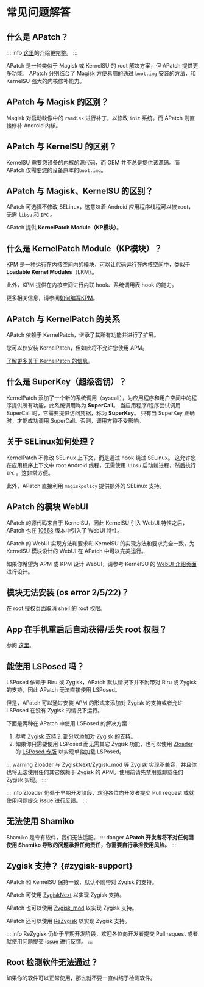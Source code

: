 # 常见问题解答

## 什么是 APatch？

::: info
[这里](/zh_CN/what-is-apatch)的介绍更完整。
:::

APatch 是一种类似于 Magisk 或 KernelSU 的 root 解决方案，但 APatch 提供更多功能。
APatch 分别结合了 Magisk 方便易用的通过 `boot.img` 安装的方法，和 KernelSU 强大的内核修补能力。

## APatch 与 Magisk 的区别？

Magisk 对启动映像中的 `ramdisk` 进行补丁，以修改 `init` 系统。而 APatch 则直接修补 Android 内核。

## APatch 与 KernelSU 的区别？

KernelSU 需要您设备的内核的源代码，而 OEM 并不总是提供该源码。而 APatch 仅需要您的设备原本的`boot.img`。

## APatch 与 Magisk、KernelSU 的区别？

APatch 可选择不修改 SELinux，这意味着 Android 应用程序线程可以被 root，无需 `libsu` 和 `IPC` 。

APatch 提供 **KernelPatch Module（KP模块）**。

## 什么是 KernelPatch Module（KP模块）？

KPM 是一种运行在内核空间内的模块，可以让代码运行在内核空间中，类似于 **Loadable Kernel Modules**（LKM）。

此外，KPM 提供在内核空间进行内联 hook、系统调用表 hook 的能力。

更多相关信息，请参阅[如何编写KPM](https://github.com/bmax121/KernelPatch/blob/main/doc/zh-CN/module.md)。

## APatch 与 KernelPatch 的关系

APatch 依赖于 KernelPatch，继承了其所有功能并进行了扩展。

您可以仅安装 KernelPatch，但如此将不允许您使用 APM。

[了解更多关于 KernelPatch 的信息](https://github.com/bmax121/KernelPatch)。

## 什么是 SuperKey（超级密钥）？

KernelPatch 添加了一个新的系统调用（syscall），为应用程序和用户空间中的程序提供所有功能，此系统调用称为 **SuperCall**。 
当应用程序/程序尝试调用 SuperCall 时，它需要提供访问凭据，称为 **SuperKey**。
只有当 SuperKey 正确时，才能成功调用 SuperCall。否则，调用方将不受影响。

## 关于 SELinux如何处理？

KernelPatch 不修改 SELinux 上下文，而是通过 hook 绕过 SELinux。 这允许您在应用程序上下文中 root Android 线程，无需使用 `libsu` 启动新进程，然后执行 `IPC` 。这非常方便。

此外，APatch 直接利用 `magiskpolicy` 提供额外的 SELinux 支持。  

## APatch 的模块 WebUI

APatch 的源代码来自于 KernelSU，因此 KernelSU 引入 WebUI 特性之后，APatch 也在 [10568](https://github.com/bmax121/APatch/releases/tag/10568) 版本中引入了 WebUI 特性。

APatch 的 WebUI 实现方法和要求和 KernelSU 的实现方法和要求完全一致，为 KernelSU 模块设计的 WebUI 在 APatch 中可以完美运行。

如果你希望为 APM 或 KPM 设计 WebUI，请参考 KernelSU 的 [WebUI 介绍页面](https://kernelsu.org/zh_CN/guide/module-webui.html) 进行设计。

## 模块无法安装 (os error 2/5/22)？

在 root 授权页面取消 shell 的 root 权限。

## App 在手机重启后自动获得/丢失 root 权限？

参阅 [这里](https://t.me/APatchChannel/74)。

## 能使用 LSPosed 吗？

LSPosed 依赖于 Riru 或 Zygisk，APatch 默认情况下并不附带对 Riru 或 Zygisk 的支持，因此 APatch 无法直接使用 LSPosed。

但是，APatch 可以通过安装 APM 的形式来添加对 Zygisk 的支持或者允许 LSPosed 在没有 Zygisk 的情况下运行。

下面是两种在 APatch 中使用 LSPosed 的解决方案：

1. 参考 [Zygisk 支持？](#zygisk-support) 部分以添加对 Zygisk 的支持。
2. 如果你只需要使用 LSPosed 而无需其它 Zygisk 功能，也可以使用 [Zloader](https://github.com/Mufanc/z-loader) 的 [LSPosed 专版](https://t.me/mufanc_chan/28) 以实现单独加载 LSPosed。

::: warning
Zloader 与 ZygiskNext/Zygisk_mod 等 Zygisk 实现不兼容，并且你也将无法使用任何其它依赖于 Zygisk 的 APM。使用前请先禁用或卸载任何 Zygisk 实现。
:::

::: info
Zloader 仍处于早期开发阶段，欢迎各位向开发者提交 Pull request 或就使用问题提交 issue 进行反馈。
:::

## 无法使用 Shamiko

Shamiko 是专有软件，我们无法适配。
::: danger
**APatch 开发者将不对任何因使用 Shamiko 导致的问题承担任何责任，你需要自行承担使用风险。**
:::

## Zygisk 支持？ {#zygisk-support}

APatch 和 KernelSU 保持一致，默认不附带对 Zygisk 的支持。

APatch 可使用 [ZygiskNext](https://github.com/Dr-TSNG/ZygiskNext) 以实现 Zygisk 支持。

APatch 也可以使用 [Zygisk_mod](https://github.com/Admirepowered/Zygisk_mod) 以实现 Zygisk 支持。

APatch 还可以使用 [ReZygisk](https://github.com/PerformanC/ReZygisk) 以实现 Zygisk 支持。

::: info
ReZygisk 仍处于早期开发阶段，欢迎各位向开发者提交 Pull request 或者就使用问题提交 issue 进行反馈。
:::

## Root 检测软件无法通过？

如果你的软件可以正常使用，那么就不要一直纠结于检测软件。
